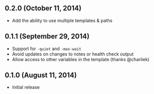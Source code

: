 ## 0.2.0 (October 11, 2014)

* Add the ability to use multiple templates & paths

## 0.1.1 (September 29, 2014)

* Support for `-quiet` and `-max-wait`
* Avoid updates on changes to notes or health check output
* Allow access to other variables in the template (thanks @charliek)

## 0.1.0 (August 11, 2014)

* Initial release

